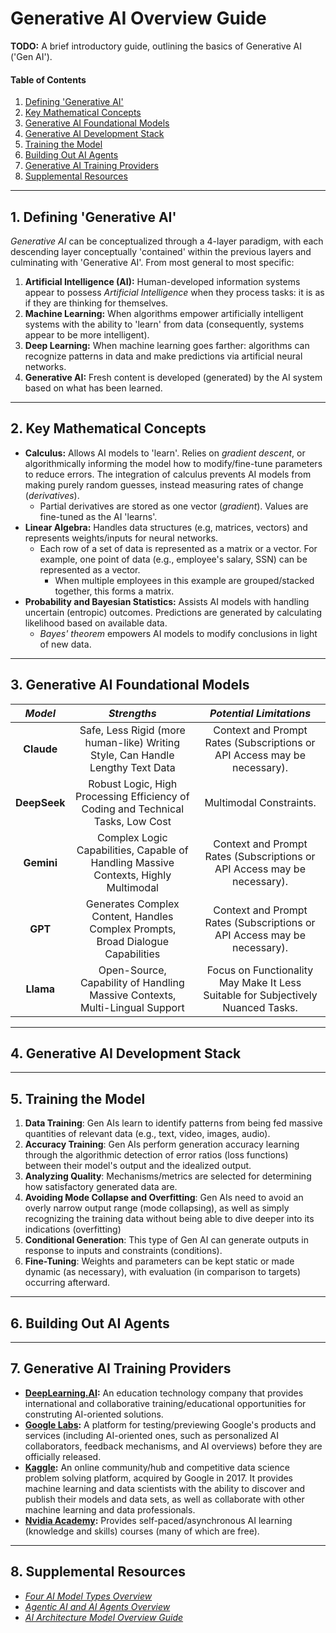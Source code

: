 # Generative AI Overview Guide

**TODO:** A brief introductory guide, outlining the basics of Generative AI ('Gen AI').

#### Table of Contents

1. [Defining 'Generative AI'](#defining)
2. [Key Mathematical Concepts](#keyconcepts)
3. [Generative AI Foundational Models](#models)
4. [Generative AI Development Stack](#stack)
5. [Training the Model](#training)
6. [Building Out AI Agents](#building)
7. [Generative AI Training Providers](#materials)
8. [Supplemental Resources](#supplemental)

<hr />

## 1. <a name="defining">Defining 'Generative AI'</a>

*Generative AI* can be conceptualized through a 4-layer paradigm, with each descending layer conceptually 'contained' within the previous layers and culminating with 'Generative AI'. From most general to most specific:

1) **Artificial Intelligence (AI):** Human-developed information systems appear to possess *Artificial Intelligence* when they process tasks: it is as if they are thinking for themselves.
2) **Machine Learning:** When algorithms empower artificially intelligent systems with the ability to 'learn' from data (consequently, systems appear to be more intelligent).
3) **Deep Learning:** When machine learning goes farther: algorithms can recognize patterns in data and make predictions via artificial neural networks.
4) **Generative AI:** Fresh content is developed (generated) by the AI system based on what has been learned.

<hr />

## 2. <a name="keyconcepts">Key Mathematical Concepts</a>

* **Calculus:** Allows AI models to 'learn'. Relies on *gradient descent*, or algorithmically informing the model how to modify/fine-tune parameters to reduce errors. The integration of calculus prevents AI models from making purely random guesses, instead measuring rates of change (*derivatives*).
  + Partial derivatives are stored as one vector (*gradient*). Values are fine-tuned as the AI 'learns'.
* **Linear Algebra:** Handles data structures (e.g, matrices, vectors) and represents weights/inputs for neural networks.
  + Each row of a set of data is represented as a matrix or a vector. For example, one point of data (e.g., employee's salary, SSN) can be represented as a vector.
    - When multiple employees in this example are grouped/stacked together, this forms a matrix.
* **Probability and Bayesian Statistics:** Assists AI models with handling uncertain (entropic) outcomes. Predictions are generated by calculating likelihood based on available data.
  + *Bayes' theorem* empowers AI models to modify conclusions in light of new data.

<hr />

## 3. <a name="models">Generative AI Foundational Models</a>

| *Model* | *Strengths* | *Potential Limitations* |
| :---: | :---: | :----: |
| **Claude** | Safe, Less Rigid (more human-like) Writing Style, Can Handle Lengthy Text Data | Context and Prompt Rates (Subscriptions or API Access may be necessary). |
| **DeepSeek** | Robust Logic, High Processing Efficiency of Coding and Technical Tasks, Low Cost | Multimodal Constraints. |
| **Gemini** | Complex Logic Capabilities, Capable of Handling Massive Contexts, Highly Multimodal | Context and Prompt Rates (Subscriptions or API Access may be necessary). |
| **GPT** | Generates Complex Content, Handles Complex Prompts, Broad Dialogue Capabilities | Context and Prompt Rates (Subscriptions or API Access may be necessary). |
| **Llama** | Open-Source, Capability of Handling Massive Contexts, Multi-Lingual Support | Focus on Functionality May Make It Less Suitable for Subjectively Nuanced Tasks. |

<hr />

## 4. <a name="stack">Generative AI Development Stack</a>

<hr />

## 5. <a name="training">Training the Model</a>

1) **Data Training**: Gen AIs learn to identify patterns from being fed massive quantities of relevant data (e.g., text, video, images, audio).
2) **Accuracy Training**: Gen AIs perform generation accuracy learning through the algorithmic detection of error ratios (loss functions) between their model's output and the idealized output.
3) **Analyzing Quality**: Mechanisms/metrics are selected for determining how satisfactory generated data are.
4) **Avoiding Mode Collapse and Overfitting**: Gen AIs need to avoid an overly narrow output range (mode collapsing), as well as simply recognizing the training data without being able to dive deeper into its indications (overfitting)
5) **Conditional Generation**: This type of Gen AI can generate outputs in response to inputs and constraints (conditions).
6) **Fine-Tuning**: Weights and parameters can be kept static or made dynamic (as necessary), with evaluation (in comparison to targets) occurring afterward.

<hr />

## 6. <a name="building">Building Out AI Agents</a>

<hr />

## 7. <a name="materials">Generative AI Training Providers</a>

* **[DeepLearning.AI](https://www.deeplearning.ai/):** An education technology company that provides international and collaborative training/educational opportunities for construting AI-oriented solutions.
* **[Google Labs](https://labs.google/):** A platform for testing/previewing Google's products and services (including AI-oriented ones, such as personalized AI collaborators, feedback mechanisms, and AI overviews) before they are officially released.
* **[Kaggle](https://www.kaggle.com/):** An online community/hub and competitive data science problem solving platform, acquired by Google in 2017. It provides machine learning and data scientists with the ability to discover and publish their models and data sets, as well as collaborate with other machine learning and data professionals.
* **[Nvidia Academy](https://academy.nvidia.com/en/):** Provides self-paced/asynchronous AI learning (knowledge and skills) courses (many of which are free).

<hr />

## 8. <a name="supplemental">Supplemental Resources</a>

* *[Four AI Model Types Overview](https://github.com/chaseofthejungle/four-ai-models-overview)*
* *[Agentic AI and AI Agents Overview](https://github.com/chaseofthejungle/agentic-ai-and-ai-agents-overview)*
* *[AI Architecture Model Overview Guide](https://github.com/chaseofthejungle/AI-Architecture-Model-Overview)*
